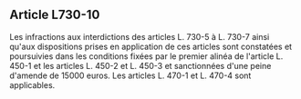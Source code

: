 Article L730-10
----
Les infractions aux interdictions des articles L. 730-5 à L. 730-7 ainsi qu'aux
dispositions prises en application de ces articles sont constatées et
poursuivies dans les conditions fixées par le premier alinéa de l'article L.
450-1 et les articles L. 450-2 et L. 450-3 et sanctionnées d'une peine d'amende
de 15000 euros. Les articles L. 470-1 et L. 470-4 sont applicables.
